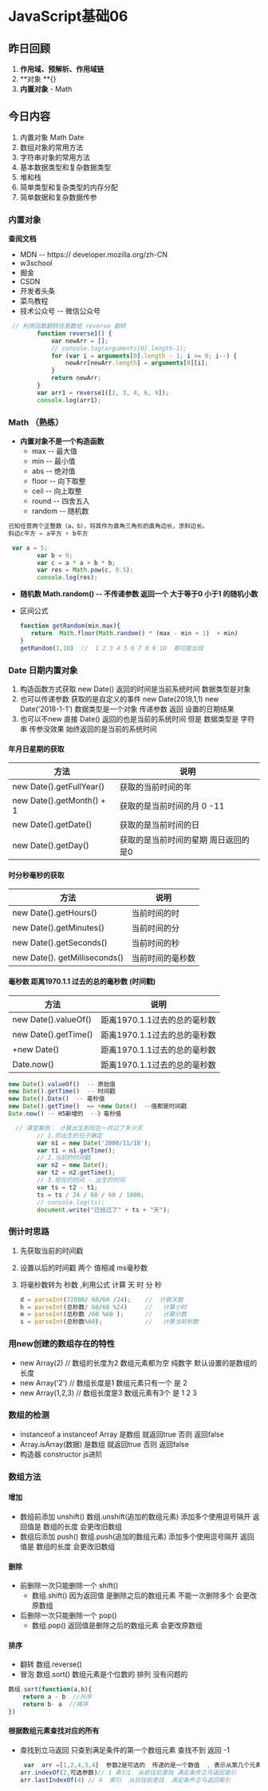 # JavaScript基础06

## 昨日回顾

1. **作用域、预解析、作用域链**
2. **对象 **{}
3. **内置对象** - Math

## 今日内容 

1. 内置对象 Math Date
2. 数组对象的常用方法
3. 字符串对象的常用方法
4. 基本数据类型和复杂数据类型
5. 堆和栈
6. 简单类型和复杂类型的内存分配
7. 简单数据和复杂数据传参

### 内置对象

**查阅文档**

- MDN  -- https:// developer.mozilla.org/zh-CN
- w3school
- 掘金
- CSDN
- 开发者头条
- 菜鸟教程
- 技术公众号 -- 微信公众号

```js
 // 利用函数翻转任意数组 reverse 翻转
        function reverse1() {
            var newArr = [];
            // console.log(arguments[0].length-1);
            for (var i = arguments[0].length - 1; i >= 0; i--) {
                newArr[newArr.length] = arguments[0][i];
            }
            return newArr;
        }
        var arr1 = reverse1([1, 3, 4, 6, 9]);
        console.log(arr1);
```


### Math （熟练）

- **内置对象不是一个构造函数**
  - max -- 最大值
  - min -- 最小值
  - abs -- 绝对值
  - floor -- 向下取整
  - ceil  -- 向上取整
  - round  -- 四舍五入
  - random -- 随机数

```js
已知任意两个正整数（a，b），将其作为直角三角形的直角边长，求斜边长。
斜边c平方 = a平方 + b平方

 var a = 5;
        var b = 9;
        var c = a * a + b * b;
        var res = Math.pow(c, 0.5);
        console.log(res);
```



- **随机数 Math.random() -- 不传递参数  返回一个 大于等于0  小于1 的随机小数** 

- 区间公式  

  ```js
  function getRandom(min,max){
     return  Math.floor(Math.random() * (max - min + 1)  + min)
  }
  getRandom(1,10)  //  1 2 3 4 5 6 7 8 9 10  都可能出现
  ```

### Date 日期内置对象

1. 构造函数方式获取  new Date()    返回的时间是当前系统时间    数据类型是对象
2. 也可以传递参数  获取的是自定义的事件  new Date(2018,1,1)    new Date('2018-1-1')    数据类型是一个对象  传递参数 返回 设置的日期结果
3. 也可以不new  直接  Date()  返回的也是当前的系统时间  但是 数据类型是 字符串  传参没效果 始终返回的是当前的系统时间

#### 年月日星期的获取

| 方法                        | 说明                  |
| ------------------------- | ------------------- |
| new Date().getFullYear()  | 获取的当前时间的年           |
| new Date().getMonth() + 1 | 获取的是当前时间的月 0 -11    |
| new Date().getDate()      | 获取的是当前时间的日          |
| new Date().getDay()       | 获取的是当前时间的星期 周日返回的是0 |

#### 时分秒毫秒的获取

| 方法                            | 说明       |
| ----------------------------- | -------- |
| new Date().getHours()         | 当前时间的时   |
| new Date().getMinutes()       | 当前时间的分   |
| new Date().getSeconds()       | 当前时间的秒   |
| new Date(). getMilliseconds() | 当前时间的毫秒数 |

#### 毫秒数 距离1970.1.1 过去的总的毫秒数 (时间戳)

| 方法                   | 说明                 |
| -------------------- | ------------------ |
| new Date().valueOf() | 距离1970.1.1过去的总的毫秒数 |
| new Date().getTime() | 距离1970.1.1过去的总的毫秒数 |
| +new Date()          | 距离1970.1.1过去的总的毫秒数 |
| Date.now()           | 距离1970.1.1过去的总的毫秒数 |

```js
new Date().valueOf()  -- 原始值
new Date().getTime()  -- 时间戳
new Date().Date()  -- 毫秒值 
new Date().getTime()  == +new Date()  --值都是时间戳
Date.now() -- H5新增的  --》毫秒值


```



```js
  // 课堂案例： 计算出生到现在一共过了多少天
        // 1.你出生的日子确定
        var n1 = new Date('2000/11/18');
        var t1 = n1.getTime();
        // 2.当前的时间戳
        var n2 = new Date();
        var t2 = n2.getTime();
        // 3.现在的时间 - 出生的时间 
        var ts = t2 - t1;
        ts = ts / 24 / 60 / 60 / 1000;
        // console.log(ts);
        document.write("已经过了" + ts + "天");
```



### 倒计时思路

1. 先获取当前的时间戳

2. 设置以后的时间戳   两个 值相减 ms毫秒数  

3. 将毫秒数转为 秒数   ,利用公式  计算 天 时 分 秒 

   ```js
   d = parseInt(72000/ 60/60 /24);    //  计算天数
   h = parseInt(总秒数/ 60/60 %24)     //   计算小时
   m = parseInt(总秒数 /60 %60 );      //   计算分数
   s = parseInt(总秒数%60);            //   计算当前秒数
   ```

### 用new创建的数组存在的特性

- new Array(2)  //  数组的长度为2   数组元素都为空  纯数字  默认设置的是数组的长度
- new Array('2')  //  数组长度是1   数组元素只有一个 是 2  
- new Array(1,2,3)  //  数组长度是3   数组元素有3个 是 1 2 3  

### 数组的检测

- instanceof    a instanceof Array  是数组  就返回true   否则 返回false 
- Array.isArray(数据)     是数组  就返回true   否则 返回false  
- 构造器 constructor  js进阶 

### 数组方法

#### 增加

- 数组前添加 unshift()  数组.unshift(追加的数组元素) 添加多个使用逗号隔开  返回值是 数组的长度 会更改旧数组
- 数组后添加 push() 数组.push(追加的数组元素) 添加多个使用逗号隔开  返回值是 数组的长度 会更改旧数组

#### 删除 

- 前删除一次只能删除一个  shift()
  - 数组.shift()  因为返回值 是删除之后的数组元素   不能一次删除多个  会更改原数组
- 后删除一次只能删除一个 pop() 
  - 数组.pop()  返回值是删除之后的数组元素     会更改原数组

#### 排序 

- 翻转  数组.reverse() 
- 冒泡 数组.sort()   数组元素是个位数的 排列 没有问题的  

```js
数组.sort(function(a,b){
  	return a - b  //升序 
  	return b- a  //降序
})
```

#### 根据数组元素查找对应的所有

- 查找到立马返回  只查到满足条件的第一个数组元素  查找不到 返回  -1 

  ```js
   var  arr =[1,2,4,3,4]  参数2是可选的  传递的是一个数值  , 表示从第几个元素后开始查找
  arr.indexOf(2,可选参数)// 1 索引1  从前往后查找 满足条件立马返回索引
  arr.lastIndexOf(4) // 4  索引  从后往前查找  满足条件立马返回索引
  ```







### 